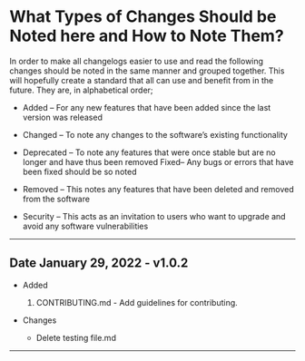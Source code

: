 # What Types of Changes Should be Noted here and How to Note Them?

In order to make all changelogs easier to use and read the following changes should be noted in the same manner and grouped together. This will hopefully create a standard that all can use and benefit from in the future. They are, in alphabetical order;

- Added – For any new features that have been added since the last version was released

- Changed – To note any changes to the software’s existing functionality

- Deprecated – To note any features that were once stable but are no longer and have thus been removed
Fixed– Any bugs or errors that have been fixed should be so noted

- Removed – This notes any features that have been deleted and removed from the software

- Security – This acts as an invitation to users who want to upgrade and avoid any software vulnerabilities

---
## Date January 29, 2022 - v1.0.2

- Added
	
	1. CONTRIBUTING.md - Add guidelines for contributing.

- Changes
	- Delete testing file.md
---
